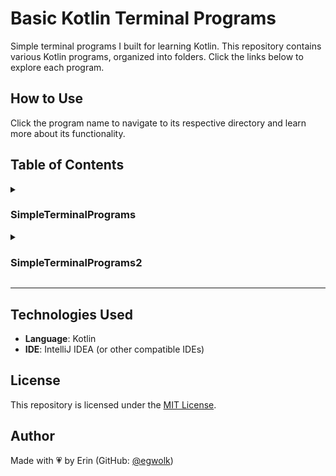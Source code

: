 # Basic Kotlin Terminal Programs

Simple terminal programs I built for learning Kotlin. This repository contains various Kotlin programs, organized into folders. Click the links below to explore each program.

## How to Use
Click the program name to navigate to its respective directory and learn more about its functionality.

## Table of Contents
<details>
  <summary><h3>SimpleTerminalPrograms</h3></summary>

  - [Prog1_Operators](SimpleTerminalPrograms/Prog1_Operators) *(Calculator)*
  - [Prog1_OperatorsV2](SimpleTerminalPrograms/Prog1_OperatorsV2) *(Calculator: Version 2)*
  - [Prog2_ParcelForm](SimpleTerminalPrograms/Prog2_ParcelForm) *(Parcel Delivery Form)*
  - [Prog3_PositiveOrNegative](SimpleTerminalPrograms/Prog3_PositiveOrNegative) *(Number Classification)*
  - [Prog4_UpperOrLowercase](SimpleTerminalPrograms/Prog4_UpperOrLowercase) *(Letter Case Detection)*
  - [Prog5_MembershipDiscountCalc](SimpleTerminalPrograms/Prog5_MembershipDiscountCalc) *(Supermarket Checkout)*
  - [Prog6_TravelTourPackage](SimpleTerminalPrograms/Prog6_TravelTourPackage) *(Travel Package Selection)*

</details>

<details>
  <summary><h3>SimpleTerminalPrograms2</h3></summary>

  - [Prog1_LuckyNumber](SimpleTerminalPrograms2/Prog1_LuckyNumber) *(Guess the Lucky Number Game)*
  - [Prog2_SevenDaysOfWeek](SimpleTerminalPrograms2/Prog2_SevenDaysOfWeek) *(Day of the Week)*
  - [Prog3_NumbersToWords](SimpleTerminalPrograms2/Prog3_NumbersToWords) *(Number to Words Converter)*

</details>


---

## **Technologies Used**
- **Language**: Kotlin
- **IDE**: IntelliJ IDEA (or other compatible IDEs)
  
## License
This repository is licensed under the [MIT License](LICENSE).

## **Author**
Made with 💗 by Erin (GitHub: [@egwolk](https://github.com/ewgolk)) 
